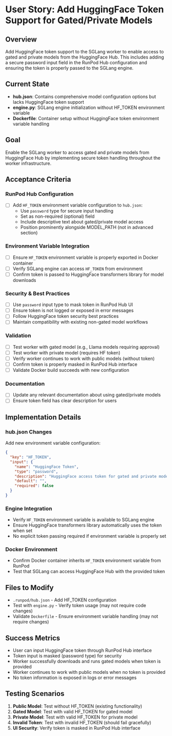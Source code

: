 # User Story: Add HuggingFace Token Support for Gated/Private Models

## Overview

Add HuggingFace token support to the SGLang worker to enable access to gated and private models from the HuggingFace Hub. This includes adding a secure password input field in the RunPod Hub configuration and ensuring the token is properly passed to the SGLang engine.

## Current State

- **hub.json**: Contains comprehensive model configuration options but lacks HuggingFace token support
- **engine.py**: SGLang engine initialization without HF_TOKEN environment variable
- **Dockerfile**: Container setup without HuggingFace token environment variable handling

## Goal

Enable the SGLang worker to access gated and private models from HuggingFace Hub by implementing secure token handling throughout the worker infrastructure.

## Acceptance Criteria

### RunPod Hub Configuration

- [ ] Add `HF_TOKEN` environment variable configuration to `hub.json`:
  - Use `password` type for secure input handling
  - Set as non-required (optional) field
  - Include descriptive text about gated/private model access
  - Position prominently alongside MODEL_PATH (not in advanced section)

### Environment Variable Integration

- [ ] Ensure `HF_TOKEN` environment variable is properly exported in Docker container
- [ ] Verify SGLang engine can access `HF_TOKEN` from environment
- [ ] Confirm token is passed to HuggingFace transformers library for model downloads

### Security & Best Practices

- [ ] Use `password` input type to mask token in RunPod Hub UI
- [ ] Ensure token is not logged or exposed in error messages
- [ ] Follow HuggingFace token security best practices
- [ ] Maintain compatibility with existing non-gated model workflows

### Validation

- [ ] Test worker with gated model (e.g., Llama models requiring approval)
- [ ] Test worker with private model (requires HF token)
- [ ] Verify worker continues to work with public models (without token)
- [ ] Confirm token is properly masked in RunPod Hub interface
- [ ] Validate Docker build succeeds with new configuration

### Documentation

- [ ] Update any relevant documentation about using gated/private models
- [ ] Ensure token field has clear description for users

## Implementation Details

### hub.json Changes

Add new environment variable configuration:

```json
{
  "key": "HF_TOKEN",
  "input": {
    "name": "HuggingFace Token",
    "type": "password",
    "description": "HuggingFace access token for gated and private models",
    "default": "",
    "required": false
  }
}
```

### Engine Integration

- Verify `HF_TOKEN` environment variable is available to SGLang engine
- Ensure HuggingFace transformers library automatically uses the token when set
- No explicit token passing required if environment variable is properly set

### Docker Environment

- Confirm Docker container inherits `HF_TOKEN` environment variable from RunPod
- Test that SGLang can access HuggingFace Hub with the provided token

## Files to Modify

- `.runpod/hub.json` - Add HF_TOKEN configuration
- Test with `engine.py` - Verify token usage (may not require code changes)
- Validate `Dockerfile` - Ensure environment variable handling (may not require changes)

## Success Metrics

- User can input HuggingFace token through RunPod Hub interface
- Token input is masked (password type) for security
- Worker successfully downloads and runs gated models when token is provided
- Worker continues to work with public models when no token is provided
- No token information is exposed in logs or error messages

## Testing Scenarios

1. **Public Model**: Test without HF_TOKEN (existing functionality)
2. **Gated Model**: Test with valid HF_TOKEN for gated model
3. **Private Model**: Test with valid HF_TOKEN for private model
4. **Invalid Token**: Test with invalid HF_TOKEN (should fail gracefully)
5. **UI Security**: Verify token is masked in RunPod Hub interface
